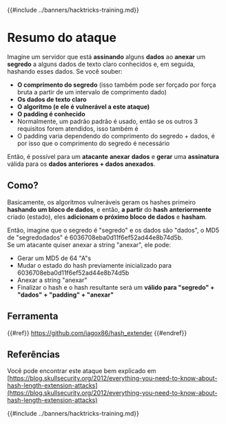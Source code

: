 {{#include ../banners/hacktricks-training.md}}

# Resumo do ataque

Imagine um servidor que está **assinando** alguns **dados** ao **anexar** um **segredo** a alguns dados de texto claro conhecidos e, em seguida, hashando esses dados. Se você souber:

- **O comprimento do segredo** (isso também pode ser forçado por força bruta a partir de um intervalo de comprimento dado)
- **Os dados de texto claro**
- **O algoritmo (e ele é vulnerável a este ataque)**
- **O padding é conhecido**
- Normalmente, um padrão padrão é usado, então se os outros 3 requisitos forem atendidos, isso também é
- O padding varia dependendo do comprimento do segredo + dados, é por isso que o comprimento do segredo é necessário

Então, é possível para um **atacante** **anexar** **dados** e **gerar** uma **assinatura** válida para os **dados anteriores + dados anexados**.

## Como?

Basicamente, os algoritmos vulneráveis geram os hashes primeiro **hashando um bloco de dados**, e então, **a partir** do **hash** **anteriormente** criado (estado), eles **adicionam o próximo bloco de dados** e **hasham**.

Então, imagine que o segredo é "segredo" e os dados são "dados", o MD5 de "segredodados" é 6036708eba0d11f6ef52ad44e8b74d5b.\
Se um atacante quiser anexar a string "anexar", ele pode:

- Gerar um MD5 de 64 "A"s
- Mudar o estado do hash previamente inicializado para 6036708eba0d11f6ef52ad44e8b74d5b
- Anexar a string "anexar"
- Finalizar o hash e o hash resultante será um **válido para "segredo" + "dados" + "padding" + "anexar"**

## **Ferramenta**

{{#ref}}
https://github.com/iagox86/hash_extender
{{#endref}}

## Referências

Você pode encontrar este ataque bem explicado em [https://blog.skullsecurity.org/2012/everything-you-need-to-know-about-hash-length-extension-attacks](https://blog.skullsecurity.org/2012/everything-you-need-to-know-about-hash-length-extension-attacks)

{{#include ../banners/hacktricks-training.md}}
